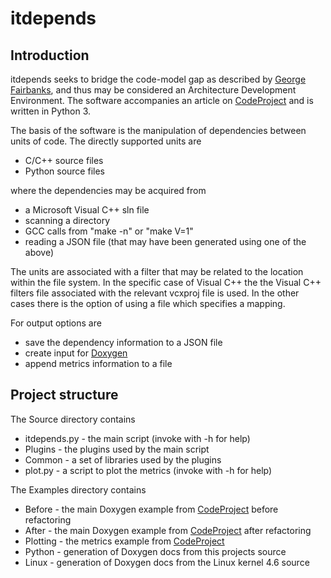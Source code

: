 # itdepends

## Introduction

itdepends seeks to bridge the code-model gap as described by [George Fairbanks](http://georgefairbanks.com/book/), and thus may be considered an Architecture Development Environment. The software accompanies an article on [CodeProject](http://www.codeproject.com/Articles/1098935/As-Is-Software-Architecture) and is written in Python 3.

The basis of the software is the manipulation of dependencies between units of code. The directly supported units are

* C/C++ source files
* Python source files

where the dependencies may be acquired from

* a Microsoft Visual C++ sln file
* scanning a directory
* GCC calls from "make -n" or "make V=1"
* reading a JSON file (that may have been generated using one of the above)

The units are associated with a filter that may be related to the location within the file system. In the specific case of Visual C++ the the Visual C++ filters file associated with the relevant vcxproj file is used. In the other cases there is the option of using a file which specifies a mapping.

For output options are

* save the dependency information to a JSON file
* create input for [Doxygen](http://www.doxygen.org)
* append metrics information to a file

## Project structure

The Source directory contains

* itdepends.py - the main script (invoke with -h for help)
* Plugins - the plugins used by the main script
* Common - a set of libraries used by the plugins
* plot.py - a script to plot the metrics (invoke with -h for help)

The Examples directory contains

* Before - the main Doxygen example from [CodeProject](http://www.codeproject.com/Articles/1098935/As-Is-Software-Architecture) before refactoring
* After - the main Doxygen example from [CodeProject](http://www.codeproject.com/Articles/1098935/As-Is-Software-Architecture) after refactoring
* Plotting - the metrics example from [CodeProject](http://www.codeproject.com/Articles/1098935/As-Is-Software-Architecture)
* Python - generation of Doxygen docs from this projects source
* Linux - generation of Doxygen docs from the Linux kernel 4.6 source